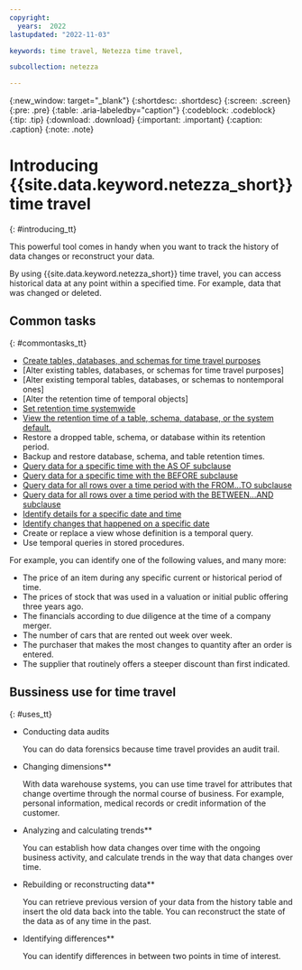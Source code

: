 ```yaml
---
copyright:
  years:  2022
lastupdated: "2022-11-03"

keywords: time travel, Netezza time travel,

subcollection: netezza

---
```


{:new_window: target="_blank"}
{:shortdesc: .shortdesc}
{:screen: .screen}
{:pre: .pre}
{:table: .aria-labeledby="caption"}
{:codeblock: .codeblock}
{:tip: .tip}
{:download: .download}
{:important: .important}
{:caption: .caption}
{:note: .note}

# Introducing {{site.data.keyword.netezza_short}} time travel
{: #introducing_tt}

This powerful tool comes in handy when you want to track the history of data changes or reconstruct your data.

By using {{site.data.keyword.netezza_short}} time travel, you can access historical data at any point within a specified time. For example, data that was changed or deleted.

## Common tasks
{: #commontasks_tt}

- [Create tables, databases, and schemas for time travel purposes](/docs/netezza?topic=netezza-temporaltables_tt)
- [Alter existing tables, databases, or schemas for time travel purposes]
- [Alter existing temporal tables, databases, or schemas to nontemporal ones]
- [Alter the retention time of temporal objects]
- [Set retention time systemwide](/docs/netezza?topic=netezza-dataretentioninterval_tt#settingretentioninterval_tt)
- [View the retention time of a table, schema, database, or the system default.](/docs/netezza?topic=netezza-dataretentioninterval_tt#viewretentioninterval_tt)
- Restore a dropped table, schema, or database within its retention period.
- Backup and restore database, schema, and table retention times.
- [Query data for a specific time with the AS OF subclause](/docs/netezza?topic=netezza-queryingdata_tt#queryasof_tt)
- [Query data for a specific time with the BEFORE subclause](/docs/netezza?topic=netezza-queryingdata_tt#querybefore_tt)
- [Query data for all rows over a time period with the FROM...TO subclause](/docs/netezza?topic=netezza-queryingdata_tt#fromto_tt)
- [Query data for all rows over a time period with the BETWEEN...AND subclause](/docs/netezza?topic=netezza-queryingdata_tt#betweenand_tt)
- [Identify details for a specific date and time](/docs/netezza?topic=netezza-queryingdata_tt#detailsdatetime_tt)
- [Identify changes that happened on a specific date](/docs/netezza?topic=netezza-queryingdata_tt#changesdate_tt)
- Create or replace a view whose definition is a temporal query.
- Use temporal queries in stored procedures.

For example, you can identify one of the following values, and many more:

- The price of an item during any specific current or historical period of time.
- The prices of stock that was used in a valuation or initial public offering three years ago.
- The financials according to due diligence at the time of a company merger.
- The number of cars that are rented out week over week.
- The purchaser that makes the most changes to quantity after an order is entered.
- The supplier that routinely offers a steeper discount than first indicated.

## Bussiness use for time travel
{: #uses_tt}

- Conducting data audits

    You can do data forensics because time travel provides an audit trail.

- Changing dimensions**

    With data warehouse systems, you can use time travel for attributes that change overtime through the normal course of business.
    For example, personal information, medical records or credit information of the customer.

- Analyzing and calculating trends**

    You can establish how data changes over time with the ongoing business activity, and calculate trends in the way that data changes over time.

- Rebuilding or reconstructing data**

    You can retrieve previous version of your data from the history table and insert the old data back into the table. You can reconstruct the state of the data as of any time in the past.

- Identifying differences**

    You can identify differences in between two points in time of interest.
